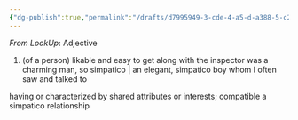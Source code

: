 ```yaml
---
{"dg-publish":true,"permalink":"/drafts/d7995949-3-cde-4-a5-d-a388-5-c2-e225626-c1/","dgHomeLink":true,"dgPassFrontmatter":false}
---
```




*From LookUp*:
Adjective
1.	(of a person) likable and easy to get along with
the inspector was a charming man, so simpatico | an elegant, simpatico boy whom I often saw and talked to

having or characterized by shared attributes or interests; compatible
a simpatico relationship